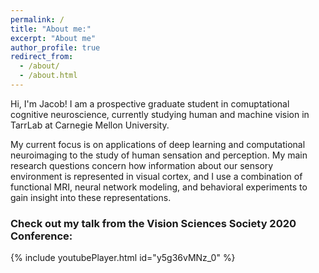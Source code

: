 ```yaml
---
permalink: /
title: "About me:"
excerpt: "About me"
author_profile: true
redirect_from:
  - /about/
  - /about.html
---
```


Hi, I'm Jacob! I am a prospective graduate student in comuptational cognitive neuroscience, currently studying human and machine vision in TarrLab at Carnegie Mellon University.


My current focus is on applications of deep learning and computational neuroimaging to the study of human sensation and perception. My main research questions concern how information about our sensory environment is represented in visual cortex, and I use a combination of functional MRI, neural network modeling, and behavioral experiments to gain insight into these representations.


### Check out my talk from the Vision Sciences Society 2020 Conference:


{% include youtubePlayer.html id="y5g36vMNz_0" %}
